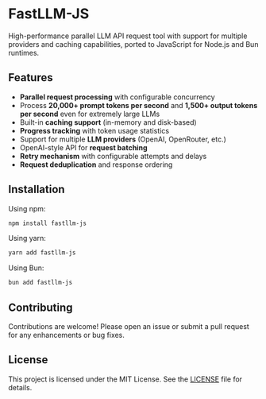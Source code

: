 # FastLLM-JS

High-performance parallel LLM API request tool with support for multiple providers and caching capabilities, ported to JavaScript for Node.js and Bun runtimes.

## Features

- **Parallel request processing** with configurable concurrency
- Process **20,000+ prompt tokens per second** and **1,500+ output tokens per second** even for extremely large LLMs
- Built-in **caching support** (in-memory and disk-based)
- **Progress tracking** with token usage statistics
- Support for multiple **LLM providers** (OpenAI, OpenRouter, etc.)
- OpenAI-style API for **request batching**
- **Retry mechanism** with configurable attempts and delays
- **Request deduplication** and response ordering

## Installation

Using npm:

```bash
npm install fastllm-js
```

Using yarn:

```bash
yarn add fastllm-js
```

Using Bun:

```bash
bun add fastllm-js
```

## Contributing

Contributions are welcome! Please open an issue or submit a pull request for any enhancements or bug fixes.

## License

This project is licensed under the MIT License. See the [LICENSE](LICENSE) file for details.
